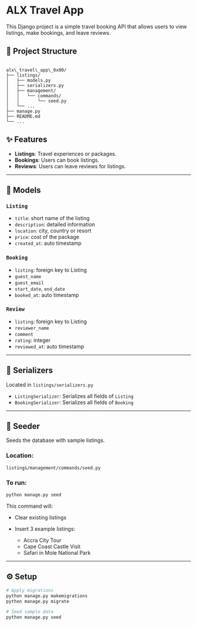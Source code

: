 # ALX Travel App

This Django project is a simple travel booking API that allows users to view listings, make bookings, and leave reviews.

## 📁 Project Structure

```

alx\_travel\_app\_0x00/
├── listings/
│   ├── models.py
│   ├── serializers.py
│   ├── management/
│   │   └── commands/
│   │       └── seed.py
│   └── ...
├── manage.py
├── README.md
└── ...
```


## ✨ Features

- **Listings**: Travel experiences or packages.
- **Bookings**: Users can book listings.
- **Reviews**: Users can leave reviews for listings.

---

## 🧱 Models

### `Listing`
- `title`: short name of the listing
- `description`: detailed information
- `location`: city, country or resort
- `price`: cost of the package
- `created_at`: auto timestamp

### `Booking`
- `listing`: foreign key to Listing
- `guest_name`
- `guest_email`
- `start_date`, `end_date`
- `booked_at`: auto timestamp

### `Review`
- `listing`: foreign key to Listing
- `reviewer_name`
- `comment`
- `rating`: integer
- `reviewed_at`: auto timestamp

---

## 🔁 Serializers

Located in `listings/serializers.py`

- `ListingSerializer`: Serializes all fields of `Listing`
- `BookingSerializer`: Serializes all fields of `Booking`

---

## 🌱 Seeder

Seeds the database with sample listings.

### Location:
`listings/management/commands/seed.py`

### To run:
```bash
python manage.py seed
````

This command will:

* Clear existing listings
* Insert 3 example listings:

  * Accra City Tour
  * Cape Coast Castle Visit
  * Safari in Mole National Park

---

## ⚙️ Setup

```bash
# Apply migrations
python manage.py makemigrations
python manage.py migrate

# Seed sample data
python manage.py seed
```

